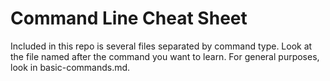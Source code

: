 Command Line Cheat Sheet
===============

Included in this repo is several files separated by command type. Look at the file named after the command you want to learn. For general purposes, look in basic-commands.md.
